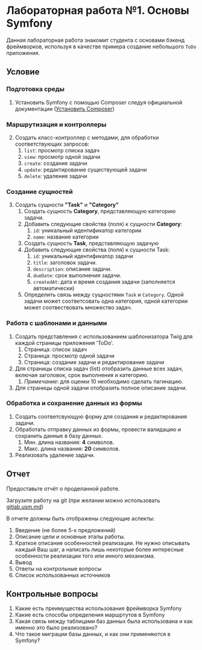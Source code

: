 # Лабораторная работа №1. Основы Symfony

Данная лабораторная работа знакомит студента с основами бэкенд фреймворков, используя в качестве примера создание небольшого `ToDo` приложения.

## Условие
### Подготовка среды

1. Установить Symfony с помощью Composer следуя официальной документации ([Установить Composer](https://getcomposer.org/))

### Маршрутизация и контроллеры

2. Создать класс-контроллер с методами, для обработки соответствующих запросов:
    1. `list`: просмотр списка задач
    2. `view`: просмотр одной задачи
    3. `create`: создание задачи
    4. `update`: редактирование существующей задачи
    5. `delete`: удаление задачи

### Создание сущностей

3. Создать сущности **"Task"** и **"Category"**
    1. Создать сущность **Category**, представляющую категорию задачи.
    2. Добавить следующие свойства (поля) к сущности **Category**:
        1. `id`: уникальный идентификатор категории
        2. `name`: название категории
    3. Создать сущность **Task**, представляющую задачую
    4. Добавить следующие свойства (поля) к сущности Task:
        1. `id`: уникальный идентификатор задачи 
        2. `title`: заголовок задачи.
        3. `description`: описание задачи.
        4. `dueDate`: срок выполнения задачи.
        5. `createdAt`: дата и время создания задачи (заполняется автоматически)
    5. Определить связь между сущностями `Task` и `Category`. Одной задачи может соответсовать одна категория, одной категории может соотвествовать множество задач.

### Работа с шаблонами и данными

1. Создать представления с использованием шаблонизатора Twig для каждой страницы приложения 'ToDo'.
    1. Страница: список задач
    2. Страница: просмотр одной задачи
    3. Страница: создание задачи и редактирование задачи
2. Для страницы списка задач (list) отобразить данные всех задач, включая заголовок, срок выполнения и категорию.
    1. _Примечание_: для оценки 10 необходимо сделать пагинацию.
3. Для страницы одной задачи отобразить полное описание задачи.

### Обработка и сохранение данных из формы

1. Создать соответсвующую форму для создания и редактирования задачи.
2. Обработать отправку данных из формы, провести валидацию и сохранить данные в базу данных.
    1. Мин. длина названия: **4** символов.
    2. Макс. длина названия: **20** символов.
3. Реализовать удаление задачи.

## Отчет

Предоставьте отчёт о проделанной работе.

Загрузите работу на git (при желании можно использовать [gitlab.usm.md](https://gitlab.usm.md))

В отчете должны быть отображены следующие аспекты:

1. Введение (не более 5-х предложений)
2. Описание цели и основные этапы работы.
3. Краткое описание особенностей реализации. Не нужно описывать каждый Ваш шаг, а написать лишь некоторые более интересные особенности реализации того или инного механизма.
4. Вывод
5. Ответы на контрольные вопросы
6. Список использованных источников

## Контрольные вопросы

1. Какие есть преимущества использования фреймворка Symfony
2. Какие есть способы определения маршртутов в Symfony
3. Какая связь между таблицами баз данных была использована и как именно это было реализовано?
4. Что такое миграции базы данных, и как они применяются в Symfony?